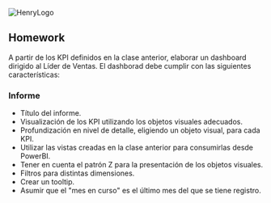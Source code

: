 ![HenryLogo](https://d31uz8lwfmyn8g.cloudfront.net/Assets/logo-henry-white-lg.png)

## Homework


A partir de los KPI definidos en la clase anterior, elaborar un dashboard dirigido al Líder de Ventas. El dashborad debe cumplir con las siguientes características:<br>

### Informe

- Título del informe.
- Visualización de los KPI utilizando los objetos visuales adecuados.
- Profundización en nivel de detalle, eligiendo un objeto visual, para cada KPI.
- Utilizar las vistas creadas en la clase anterior para consumirlas desde PowerBI.
- Tener en cuenta el patrón Z para la presentación de los objetos visuales.
- Filtros para distintas dimensiones.
- Crear un tooltip.
- Asumir que el "mes en curso" es el último mes del que se tiene registro.
